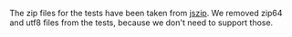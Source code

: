 The zip files for the tests have been taken from [jszip](https://github.com/Stuk/jszip).
We removed zip64 and utf8 files from the tests, because we don't need to support those.